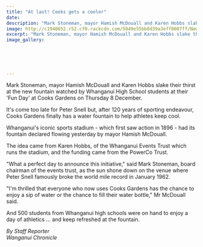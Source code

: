 ```yaml
---
title: "At last! Cooks gets a cooler"
date: 
description: "Mark Stoneman, mayor Hamish McDouall and Karen Hobbs slake their thirst at the new fountain watched by Whanganui High School students at their 'Fun Day' at Cooks Gardens on Thursday 8 December..."
image: http://c1940652.r52.cf0.rackcdn.com/5849e55bb8d39a3eff0007ff/New-fountain-at-Cooks-G-WHS-student-watch-at-Fun-Day-9-Dec-2016.jpg
excerpt: "Mark Stoneman, mayor Hamish McDouall and Karen Hobbs slake their thirst at the new fountain watched by Whanganui High School students at their 'Fun Day' at Cooks Gardens on Thursday 8 December..."
image_gallery:
    
    
    
    
    
---
```


<p>Mark Stoneman, mayor Hamish McDouall and Karen Hobbs slake their thirst at the new fountain watched by Whanganui High School students at their 'Fun Day' at Cooks Gardens on Thursday 8 December.</p>
<p>It's come too late for Peter Snell but, after 120 years of sporting endeavour, Cooks Gardens finally has a water fountain to help athletes keep cool.</p>
<p>Whanganui's iconic sports stadium - which first saw action in 1896 - had its fountain declared flowing yesterday by mayor Hamish McDouall.</p>
<p>The idea came from Karen Hobbs, of the Whanganui Events Trust which runs the stadium, and the funding came from the PowerCo Trust.</p>
<p>"What a perfect day to announce this initiative," said Mark Stoneman, board chairman of the events trust, as the sun shone down on the venue where Peter Snell famously broke the world mile record in January 1962.</p>
<p>"I'm thrilled that everyone who now uses Cooks Gardens has the chance to enjoy a sip of water or the chance to fill their water bottle," Mr McDouall said.</p>
<p>And 500 students from Whanganui high schools were on hand to enjoy a day of athletics ... and keep refreshed at the fountain.</p>
<p><em>By Staff Reporter</em><br /><em>Wanganui Chronicle&nbsp;</em></p>

